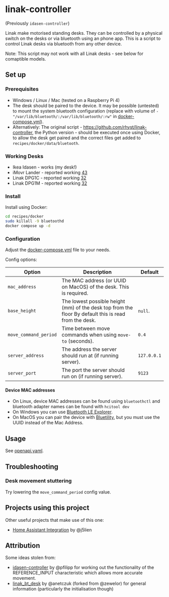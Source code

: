 # linak-controller

(Previously `idasen-controller`)

Linak make motorised standing desks. They can be controlled by a physical switch on the desks or via bluetooth using an phone app. This is a script to control Linak desks via bluetooth from any other device.

Note: This script may not work with all Linak desks - see below for comaptible models.

## Set up

### Prerequisites

- Windows / Linux / Mac (tested on a Raspberry Pi 4)
- The desk should be paired to the device. It may be possible (untested) to mount the system bluetooth configuration (replace with volume of `- "/var/lib/bluetooth/:/var/lib/bluetooth/:rw"` in [docker-compose.yml](recipes/docker/docker-compose.yml)).
- Alternatively: The original script - <https://github.com/rhyst/linak-controller>, the Python version - should be executed once using Docker, to allow the desk get paired and the correct files get added to `recipes/docker/data/bluetooth`.

### Working Desks

- Ikea Idasen - works (my desk!)
- iMovr Lander - reported working [43](https://github.com/rhyst/linak-controller/issues/43)
- Linak DPG1C - reported working [32](https://github.com/rhyst/linak-controller/issues/32)
- Linak DPG1M - reported working [32](https://github.com/rhyst/linak-controller/issues/32)

### Install

Install using Docker:

```bash
cd recipes/docker
sudo killall -9 bluetoothd
docker compose up -d
```

### Configuration

Adjust the [docker-compose.yml](recipes/docker/docker-compose.yml) file to your needs.

Config options:

| Option                | Description                                                                                           | Default     |
| --------------------- | ----------------------------------------------------------------------------------------------------- | ----------- |
| `mac_address`         | The MAC address (or UUID on MacOS) of the desk. This is required.                                     |             |
| `base_height`         | The lowest possible height (mm) of the desk top from the floor By default this is read from the desk. | `null`.     |
| `move_command_period` | Time between move commands when using `move-to` (seconds).                                            | `0.4`       |
| `server_address`      | The address the server should run at (if running server).                                             | `127.0.0.1` |
| `server_port`         | The port the server should run on (if running server).                                                | `9123`      |

#### Device MAC addresses

- On Linux, device MAC addresses can be found using `bluetoothctl` and bluetooth adapter names can be found with `hcitool dev`
- On Windows you can use [Bluetooth LE Explorer](https://www.microsoft.com/en-us/p/bluetooth-le-explorer/9n0ztkf1qd98?activetab=pivot:overviewtab).
- On MacOS you can pair the device with [Bluetility](https://github.com/jnross/Bluetility), but you must use the UUID instead of the Mac Address.

## Usage

See [openapi.yaml](reference/openapi.yaml).

## Troubleshooting

### Desk movement stuttering

Try lowering the `move_command_period` config value.

## Projects using this project

Other useful projects that make use of this one:

- [Home Assistant Integration](https://github.com/j5lien/esphome-idasen-desk-controller) by @j5lien

## Attribution

Some ideas stolen from:

- [idasen-controller](https://github.com/pfilipp/idasen-controller) by @pfilipp for working out the functionality of the REFERENCE_INPUT characteristic which allows more accurate movement.
- [linak_bt_desk](https://github.com/anetczuk/linak_bt_desk) by @anetczuk (forked from @zewelor) for general information (particularly the initialisation though)
